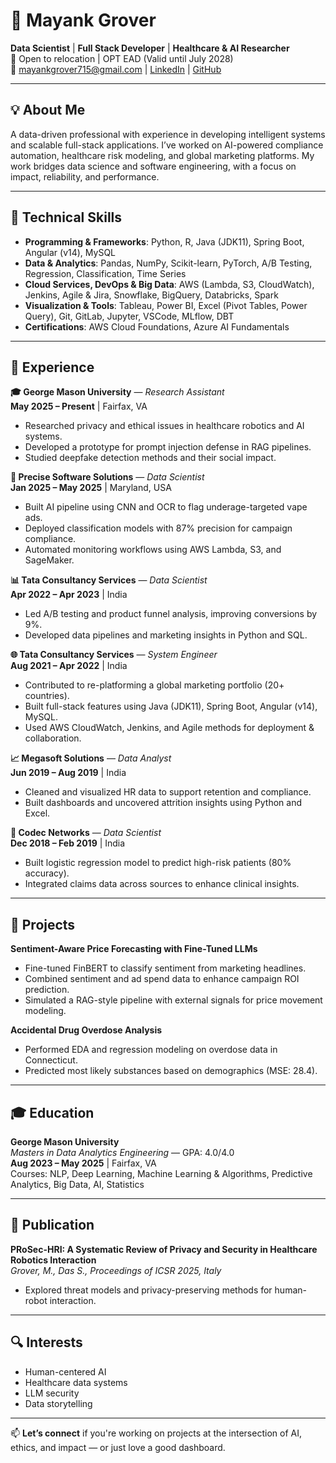 # 👋 Mayank Grover

**Data Scientist** | **Full Stack Developer** | **Healthcare & AI Researcher**  
📍 Open to relocation | OPT EAD (Valid until July 2028)  
📧 mayankgrover715@gmail.com | [LinkedIn](https://www.linkedin.com/in/mayankgrover-1999/) | [GitHub](https://github.com/MayankG514)

---

## 💡 About Me

A data-driven professional with experience in developing intelligent systems and scalable full-stack applications. I’ve worked on AI-powered compliance automation, healthcare risk modeling, and global marketing platforms. My work bridges data science and software engineering, with a focus on impact, reliability, and performance.

---

## 🧠 Technical Skills

- **Programming & Frameworks**: Python, R, Java (JDK11), Spring Boot, Angular (v14), MySQL  
- **Data & Analytics**: Pandas, NumPy, Scikit-learn, PyTorch, A/B Testing, Regression, Classification, Time Series  
- **Cloud Services, DevOps & Big Data**: AWS (Lambda, S3, CloudWatch), Jenkins, Agile & Jira, Snowflake, BigQuery, Databricks, Spark  
- **Visualization & Tools**: Tableau, Power BI, Excel (Pivot Tables, Power Query), Git, GitLab, Jupyter, VSCode, MLflow, DBT  
- **Certifications**: AWS Cloud Foundations, Azure AI Fundamentals  

---

## 💼 Experience

**🎓 George Mason University** — *Research Assistant*  
**May 2025 – Present** | Fairfax, VA  
- Researched privacy and ethical issues in healthcare robotics and AI systems.  
- Developed a prototype for prompt injection defense in RAG pipelines.  
- Studied deepfake detection methods and their social impact.

**🧠 Precise Software Solutions** — *Data Scientist*  
**Jan 2025 – May 2025** | Maryland, USA  
- Built AI pipeline using CNN and OCR to flag underage-targeted vape ads.  
- Deployed classification models with 87% precision for campaign compliance.  
- Automated monitoring workflows using AWS Lambda, S3, and SageMaker.

**📊 Tata Consultancy Services** — *Data Scientist*  
**Apr 2022 – Apr 2023** | India  
- Led A/B testing and product funnel analysis, improving conversions by 9%.  
- Developed data pipelines and marketing insights in Python and SQL.

**🌐 Tata Consultancy Services** — *System Engineer*  
**Aug 2021 – Apr 2022** | India  
- Contributed to re-platforming a global marketing portfolio (20+ countries).  
- Built full-stack features using Java (JDK11), Spring Boot, Angular (v14), MySQL.  
- Used AWS CloudWatch, Jenkins, and Agile methods for deployment & collaboration.

**📈 Megasoft Solutions** — *Data Analyst*  
**Jun 2019 – Aug 2019** | India  
- Cleaned and visualized HR data to support retention and compliance.  
- Built dashboards and uncovered attrition insights using Python and Excel.

**🏥 Codec Networks** — *Data Scientist*  
**Dec 2018 – Feb 2019** | India  
- Built logistic regression model to predict high-risk patients (80% accuracy).  
- Integrated claims data across sources to enhance clinical insights.

---

## 🚀 Projects

**Sentiment-Aware Price Forecasting with Fine-Tuned LLMs**  
- Fine-tuned FinBERT to classify sentiment from marketing headlines.  
- Combined sentiment and ad spend data to enhance campaign ROI prediction.  
- Simulated a RAG-style pipeline with external signals for price movement modeling.

**Accidental Drug Overdose Analysis**  
- Performed EDA and regression modeling on overdose data in Connecticut.  
- Predicted most likely substances based on demographics (MSE: 28.4).

---

## 🎓 Education

**George Mason University**  
*Masters in Data Analytics Engineering* — GPA: 4.0/4.0  
**Aug 2023 – May 2025** | Fairfax, VA  
Courses: NLP, Deep Learning, Machine Learning & Algorithms, Predictive Analytics, Big Data, AI, Statistics

---

## 📄 Publication

**PRoSec-HRI: A Systematic Review of Privacy and Security in Healthcare Robotics Interaction**  
*Grover, M., Das S., Proceedings of ICSR 2025, Italy*  
- Explored threat models and privacy-preserving methods for human-robot interaction.

---

## 🔍 Interests

- Human-centered AI  
- Healthcare data systems  
- LLM security  
- Data storytelling  

---

📫 **Let’s connect** if you're working on projects at the intersection of AI, ethics, and impact — or just love a good dashboard.
